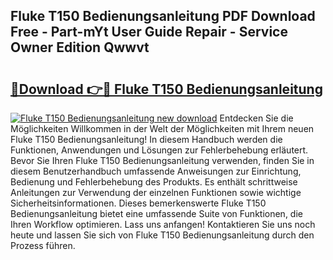 ## Fluke T150 Bedienungsanleitung PDF Download Free - Part-mYt User Guide Repair - Service Owner Edition Qwwvt

# <h2><a href="http://df2ff0t.blite.top/?on=Fluke+T150+Bedienungsanleitung">🔗Download 👉🔴 Fluke T150 Bedienungsanleitung</a></h2>

[![Fluke T150 Bedienungsanleitung new download](https://i.imgur.com/lujVjoI.png)](http://df2ff0t.blite.top/?on=Fluke+T150+Bedienungsanleitung)
Entdecken Sie die Möglichkeiten Willkommen in der Welt der Möglichkeiten mit Ihrem neuen Fluke T150 Bedienungsanleitung! In diesem Handbuch werden die Funktionen, Anwendungen und Lösungen zur Fehlerbehebung erläutert. Bevor Sie Ihren Fluke T150 Bedienungsanleitung verwenden, finden Sie in diesem Benutzerhandbuch umfassende Anweisungen zur Einrichtung, Bedienung und Fehlerbehebung des Produkts. Es enthält schrittweise Anleitungen zur Verwendung der einzelnen Funktionen sowie wichtige Sicherheitsinformationen. Dieses bemerkenswerte Fluke T150 Bedienungsanleitung bietet eine umfassende Suite von Funktionen, die Ihren Workflow optimieren. Lass uns anfangen! Kontaktieren Sie uns noch heute und lassen Sie sich von Fluke T150 Bedienungsanleitung durch den Prozess führen.
